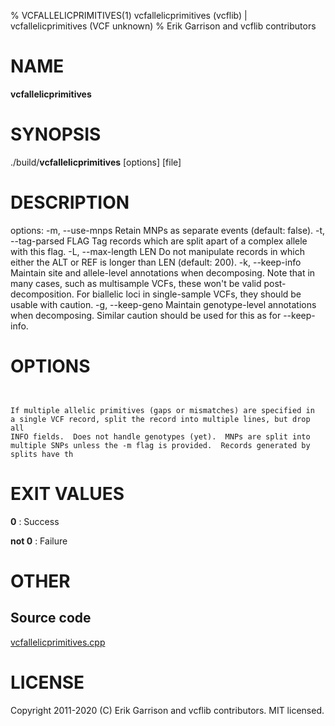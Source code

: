 % VCFALLELICPRIMITIVES(1) vcfallelicprimitives (vcflib) | vcfallelicprimitives (VCF unknown)
% Erik Garrison and vcflib contributors

# NAME

**vcfallelicprimitives**

# SYNOPSIS

./build/**vcfallelicprimitives** [options] [file]

# DESCRIPTION

options: -m, --use-mnps Retain MNPs as separate events (default: false). -t, --tag-parsed FLAG Tag records which are split apart of a complex allele with this flag. -L, --max-length LEN Do not manipulate records in which either the ALT or REF is longer than LEN (default: 200). -k, --keep-info Maintain site and allele-level annotations when decomposing. Note that in many cases, such as multisample VCFs, these won't be valid post-decomposition. For biallelic loci in single-sample VCFs, they should be usable with caution. -g, --keep-geno Maintain genotype-level annotations when decomposing. Similar caution should be used for this as for --keep-info.



# OPTIONS

```


If multiple allelic primitives (gaps or mismatches) are specified in
a single VCF record, split the record into multiple lines, but drop all
INFO fields.  Does not handle genotypes (yet).  MNPs are split into
multiple SNPs unless the -m flag is provided.  Records generated by splits have th

```





# EXIT VALUES

**0**
: Success

**not 0**
: Failure

# OTHER

## Source code

[vcfallelicprimitives.cpp](https://github.com/vcflib/vcflib/blob/master/src/vcfallelicprimitives.cpp)

# LICENSE

Copyright 2011-2020 (C) Erik Garrison and vcflib contributors. MIT licensed.

<!--
  Created with ./scripts/bin2md.rb scripts/bin2md-template.erb
-->
